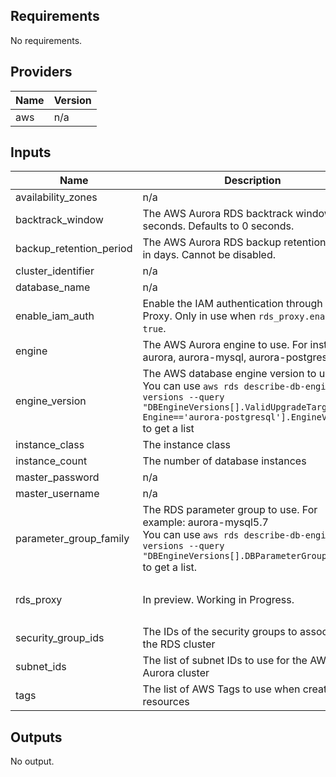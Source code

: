 ## Requirements

No requirements.

## Providers

| Name | Version |
|------|---------|
| aws | n/a |

## Inputs

| Name | Description | Type | Default | Required |
|------|-------------|------|---------|:--------:|
| availability\_zones | n/a | `list(string)` | n/a | yes |
| backtrack\_window | The AWS Aurora RDS backtrack window in seconds. Defaults to 0 seconds. | `number` | `0` | no |
| backup\_retention\_period | The AWS Aurora RDS backup retention period in days. Cannot be disabled. | `number` | `1` | no |
| cluster\_identifier | n/a | `string` | n/a | yes |
| database\_name | n/a | `string` | n/a | yes |
| enable\_iam\_auth | Enable the IAM authentication through RDS Proxy. Only in use when `rds_proxy.enable` is `true`. | `bool` | `false` | no |
| engine | The AWS Aurora engine to use. For instance: aurora, aurora-mysql, aurora-postgresql | `string` | n/a | yes |
| engine\_version | The AWS database engine version to use.<br>  You can use `aws rds describe-db-engine-versions --query "DBEngineVersions[].ValidUpgradeTarget[?Engine=='aurora-postgresql'].EngineVersion"` to get a list | `string` | n/a | yes |
| instance\_class | The instance class | `string` | n/a | yes |
| instance\_count | The number of database instances | `number` | n/a | yes |
| master\_password | n/a | `string` | n/a | yes |
| master\_username | n/a | `string` | n/a | yes |
| parameter\_group\_family | The RDS parameter group to use. For example: aurora-mysql5.7<br>  You can use `aws rds describe-db-engine-versions --query "DBEngineVersions[].DBParameterGroupFamily"` to get a list. | `string` | n/a | yes |
| rds\_proxy | In preview. Working in Progress. | `any` | <pre>{<br>  "enable": false<br>}</pre> | no |
| security\_group\_ids | The IDs of the security groups to associate to the RDS cluster | `list(string)` | n/a | yes |
| subnet\_ids | The list of subnet IDs to use for the AWS Aurora cluster | `list(string)` | n/a | yes |
| tags | The list of AWS Tags to use when creating the resources | `map(string)` | n/a | yes |

## Outputs

No output.